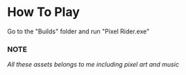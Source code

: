 <h1>How To Play</h1>

<p>Go to the "Builds" folder and run "Pixel Rider.exe"


<h3>NOTE</h3>
<p><i>All these assets belongs to me including pixel art and music</i></p>
